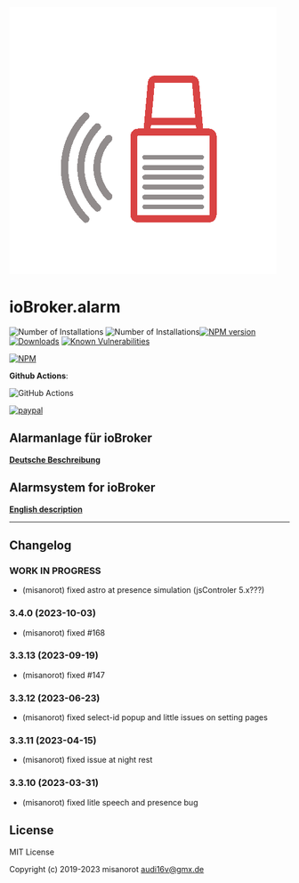 ![Logo](admin/alarm.png)
# ioBroker.alarm

![Number of Installations](http://iobroker.live/badges/alarm-installed.svg) ![Number of Installations](http://iobroker.live/badges/alarm-stable.svg)[![NPM version](http://img.shields.io/npm/v/iobroker.alarm.svg)](https://www.npmjs.com/package/iobroker.alarm)
[![Downloads](https://img.shields.io/npm/dm/iobroker.alarm.svg)](https://www.npmjs.com/package/iobroker.alarm)
[![Known Vulnerabilities](https://snyk.io/test/github/misanorot/ioBroker.alarm/badge.svg)](https://snyk.io/test/github/misanorot/ioBroker.alarm)

[![NPM](https://nodei.co/npm/iobroker.alarm.png?downloads=true)](https://nodei.co/npm/iobroker.alarm/)

**Github Actions**:

![GitHub Actions](https://github.com/misanorot/ioBroker.alarm/workflows/Test%20and%20Release/badge.svg)


[![paypal](https://www.paypalobjects.com/en_US/DK/i/btn/btn_donateCC_LG.gif)](https://www.paypal.com/cgi-bin/webscr?cmd=_s-xclick&hosted_button_id=ZYHW84XXF5REJ&source=url)

## Alarmanlage für ioBroker

**[Deutsche Beschreibung](docs/de/alarm.md)**

## Alarmsystem for ioBroker

**[English description](docs/en/alarm_en.md)**

******************************************************************************************
## Changelog

<!--
    Placeholder for the next version (at the beginning of the line):
    ### **WORK IN PROGRESS**
-->
### **WORK IN PROGRESS**
* (misanorot) fixed astro at presence simulation (jsControler 5.x???)

### 3.4.0 (2023-10-03)
* (misanorot) fixed #168

### 3.3.13 (2023-09-19)
* (misanorot) fixed #147

### 3.3.12 (2023-06-23)
* (misanorot) fixed select-id popup and little issues on setting pages

### 3.3.11 (2023-04-15)
* (misanorot) fixed issue at night rest

### 3.3.10 (2023-03-31)
* (misanorot) fixed litle speech and presence bug

## License
MIT License

Copyright (c) 2019-2023 misanorot <audi16v@gmx.de>

